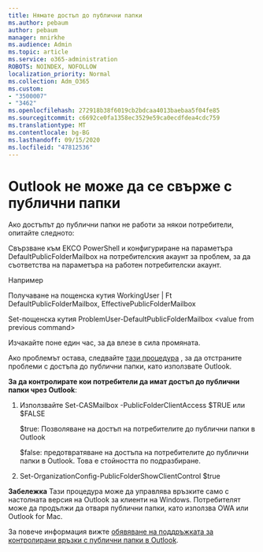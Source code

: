 ```yaml
---
title: Нямате достъп до публични папки
ms.author: pebaum
author: pebaum
manager: mnirkhe
ms.audience: Admin
ms.topic: article
ms.service: o365-administration
ROBOTS: NOINDEX, NOFOLLOW
localization_priority: Normal
ms.collection: Adm_O365
ms.custom:
- "3500007"
- "3462"
ms.openlocfilehash: 272918b38f6019cb2bdcaa4013baebaa5f04fe85
ms.sourcegitcommit: c6692ce0fa1358ec3529e59ca0ecdfdea4cdc759
ms.translationtype: MT
ms.contentlocale: bg-BG
ms.lasthandoff: 09/15/2020
ms.locfileid: "47812536"
---
```

# <a name="outlook-cannot-connect-to-public-folders"></a>Outlook не може да се свърже с публични папки

Ако достъпът до публични папки не работи за някои потребители, опитайте следното:

Свързване към ЕКСО PowerShell и конфигуриране на параметъра DefaultPublicFolderMailbox на потребителския акаунт за проблем, за да съответства на параметъра на работен потребителски акаунт.

Например

Получаване на пощенска кутия WorkingUser | Ft DefaultPublicFolderMailbox, EffectivePublicFolderMailbox

Set-пощенска кутия ProblemUser-DefaultPublicFolderMailbox \<value from previous command>

Изчакайте поне един час, за да влезе в сила промяната.

Ако проблемът остава, следвайте [тази процедура](https://aka.ms/pfcte) , за да отстраните проблеми с достъпа до публични папки, като използвате Outlook.
 
**За да контролирате кои потребители да имат достъп до публични папки чрез Outlook**:

1.  Използвайте Set-CASMailbox <mailboxname> -PublicFolderClientAccess $TRUE или $FALSE  
      
    $true: Позволяване на достъп на потребителите до публични папки в Outlook  
      
    $false: предотвратяване на достъпа на потребителите до публични папки в Outlook. Това е стойността по подразбиране.  
        
2.  Set-OrganizationConfig-PublicFolderShowClientControl $true   
      
**Забележка** Тази процедура може да управлява връзките само с настолната версия на Outlook за клиенти на Windows. Потребителят може да продължи да отваря публични папки, като използва OWA или Outlook for Mac.
 
За повече информация вижте [обявяване на поддръжката за контролирани връзки с публични папки в Outlook](https://aka.ms/controlpf).